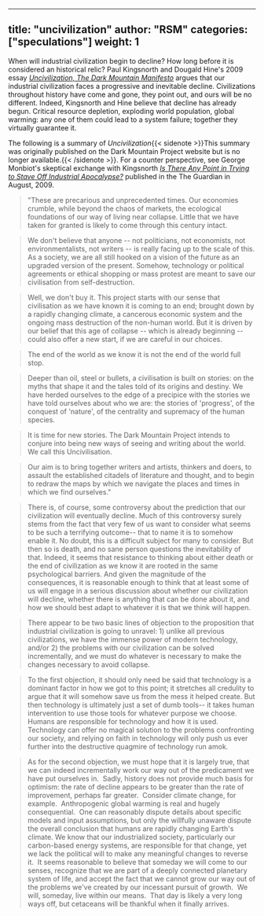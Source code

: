 
---
title: "uncivilization"
author: "RSM"
categories: ["speculations"]
weight: 1
---
When will industrial civilization begin to decline? How long before it
is considered an historical relic? Paul Kingsnorth and Dougald Hine's 2009 essay  [*Uncivilization, The Dark Mountain
Manifesto*](https://dark-mountain.net/about/manifesto/) argues that our industrial civilization faces a
progressive and inevitable decline. Civilizations throughout history
have come and gone, they point out, and ours will be no different.
Indeed, Kingsnorth and Hine believe that decline has already begun.
Critical resource depletion, exploding world population, global warming:
any one of them could lead to a system failure; together they virtually
guarantee it.

The following is a summary of *Uncivilization*{{< sidenote >}}This summary was originally published on the Dark Mountain Project  website but is no longer available.{{< /sidenote >}}. For a counter
perspective, see George Monbiot's skeptical exchange with Kingsnorth
[*Is There Any Point in Trying to Stave Off Industrial
Apocalypse?*](https://www.theguardian.com/commentisfree/cif-green/2009/aug/17/environment-climate-change)
published in the The Guardian in August, 2009.

> "These are precarious and unprecedented times. Our economies crumble,
> while beyond the chaos of markets, the ecological foundations of our
> way of living near collapse. Little that we have taken for granted is
> likely to come through this century intact.

> We don't believe that anyone -- not politicians, not economists, not
> environmentalists, not writers -- is really facing up to the scale of
> this. As a society, we are all still hooked on a vision of the future
> as an upgraded version of the present. Somehow, technology or
> political agreements or ethical shopping or mass protest are meant to
> save our civilisation from self-destruction.

> Well, we don't buy it. This project starts with our sense that
> civilisation as we have known it is coming to an end; brought down by
> a rapidly changing climate, a cancerous economic system and the
> ongoing mass destruction of the non-human world. But it is driven by
> our belief that this age of collapse -- which is already beginning --
> could also offer a new start, if we are careful in our choices.

> The end of the world as we know it is not the end of the world full
> stop.

> Deeper than oil, steel or bullets, a civilisation is built on stories:
> on the myths that shape it and the tales told of its origins and
> destiny. We have herded ourselves to the edge of a precipice with the
> stories we have told ourselves about who we are: the stories of
> 'progress', of the conquest of 'nature', of the centrality and
> supremacy of the human species.

> It is time for new stories. The Dark Mountain Project intends to
> conjure into being new ways of seeing and writing about the world. We
> call this Uncivilisation.

> Our aim is to bring together writers and artists, thinkers and doers,
> to assault the established citadels of literature and thought, and to
> begin to redraw the maps by which we navigate the places and times in
> which we find ourselves."

> There is, of course, some controversy about the prediction that our
> civilization will eventually decline. Much of this controversy surely
> stems from the fact that very few of us want to consider what seems to
> be such a terrifying outcome-- that to name it is to somehow enable
> it. No doubt, this is a difficult subject for many to consider. But
> then so is death, and no sane person questions the inevitability of
> that. Indeed, it seems that resistance to thinking about either death
> or the end of civilization as we know it are rooted in the same
> psychological barriers. And given the magnitude of the consequences,
> it is reasonable enough to think that at least some of us will engage
> in a serious discussion about whether our civilization will decline,
> whether there is anything that can be done about it, and how we should
> best adapt to whatever it is that we think will happen.

> There appear to be two basic lines of objection to the proposition
> that industrial civilization is going to unravel: 1) unlike all
> previous civilizations, we have the immense power of modern
> technology, and/or 2) the problems with our civilization can be solved
> incrementally, and we must do whatever is necessary to make the
> changes necessary to avoid collapse.

> To the first objection, it should only need be said that technology is
> a dominant factor in how we got to this point; it stretches all
> credulity to argue that it will somehow save us from the mess it
> helped create. But then technology is ultimately just a set of dumb
> tools-- it takes human intervention to use those tools for whatever
> purpose we choose. Humans are responsible for technology and how it is
> used. Technology can offer no magical solution to the problems
> confronting our society, and relying on faith in technology will only
> push us ever further into the destructive quagmire of technology run
> amok.

> As for the second objection, we must hope that it is largely true,
> that we can indeed incrementally work our way out of the predicament
> we have put ourselves in.  Sadly, history does not provide much basis
> for optimism: the rate of decline appears to be greater than the rate
> of improvement, perhaps far greater.  Consider climate change, for
> example.  Anthropogenic global warming is real and hugely
> consequential.  One can reasonably dispute details about specific
> models and input assumptions, but only the willfully unaware dispute
> the overall conclusion that humans are rapidly changing Earth's
> climate. We know that our industrialized society, particularly our
> carbon-based energy systems, are responsible for that change, yet we
> lack the political will to make any meaningful changes to reverse it. 
> It seems reasonable to believe that someday we will come to our
> senses, recognize that we are part of a deeply connected planetary
> system of life, and accept the fact that we cannot grow our way out of
> the problems we've created by our incessant pursuit of growth.  We
> will, someday, live within our means.  That day is likely a very long
> ways off, but cetaceans will be thankful when it finally arrives.

   
